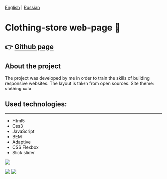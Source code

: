 [English](https://github.com/Pavel-Sol/clothing-store/blob/master/README.md) | [Russian](https://github.com/Pavel-Sol/clothing-store/blob/master/README-RU.md)

# Clothing-store web-page  :shirt:

:point_right: [Github page](https://pavel-sol.github.io/clothing-store/) 
---------------

## About the project
The project was developed by me in order to train the skills of building responsive websites. The layout is taken from open sources. Site theme: clothing sale

## Used technologies:
-----------------
- Html5
- Сss3
- JavaScript
- BEM
- Adaptive
- CSS Flexbox
- Slick slider







![](https://img.shields.io/badge/-<html5>-<red>)


![](https://img.shields.io/badge/-<html5>-<red>)
![](https://img.shields.io/badge/-<html5>-<red>)
